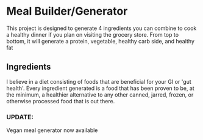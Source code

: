 # Meal Builder/Generator

This project is designed to generate 4 ingredients you can combine to cook a healthy dinner if you plan on visiting the grocery store. From top to bottom, it will generate a protein, vegetable, healthy carb side, and healthy fat

## Ingredients

I believe in a diet consisting of foods that are beneficial for your GI or 'gut health'. Every ingredient generated is a food that has been proven to be, at the minimum, a healthier alternative to any other canned, jarred, frozen, or otherwise processed food that is out there.

### UPDATE:

Vegan meal generator now available